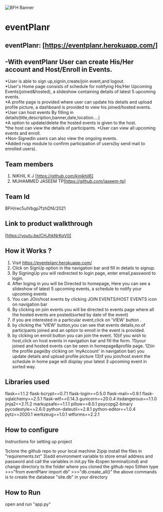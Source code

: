 ![BFH Banner](https://trello-attachments.s3.amazonaws.com/542e9c6316504d5797afbfb9/542e9c6316504d5797afbfc1/39dee8d993841943b5723510ce663233/Frame_19.png)
# eventPlanr
## eventPlanr: [https://eventplanr.herokuapp.com/]
## -With eventPlanr User can create His/Her account and Host/Enroll in Events.

*User is able to sign up,signin,create/join event,and logout.</br>
*User's Home page consists of schedule for notifying His/Her Upcoming Events(joined&hosted),
      a slideshow containing details of latest 5 upcoming events.  
*A profile page is provided where user can update his details and upload profile picture,
      a dashboard is provided to view his joined/hosted events.  
*User can host events By filling in details(title,description,banner,date,location....)    
*A option to update/delete the hosted events is given to the host.  
*the host can view the details of participants. 
*User can view all upcoming events and enroll.  
*Non-Signedin users can also view the ongoing events.  
*Added rvsp module to confirm participation of users(by send mail to enrolled users).  


## Team members
1. NIKHIL K J [https://github.com/kjnikhil6]
2. MUHAMMED JASEEM TP[https://github.com/jaseem-tp]
## Team Id
 BFH/rec5uIVbgp7fzhDf4/2021
## Link to product walkthrough
[https://youtu.be/CHJhkNrKqV0]
## How it Works ?
1) Visit  https://eventplanr.herokuapp.com/
2) Click on SignUp option in the navigation  bar and fill in details to signup.
3) By SigningUp you will redirected to login page, enter email,password to login.
4) After loging in you will be Directed to homepage,
       Here you can see a slideshow of latest 5 upcoming events,
       a schedule to notify your upcoming events
5) You can JOin/host events by clicking JOIN EVENTS/HOST EVENTS icon on navigation bar
6) By clicking on join events you will be directed to events page where all the hosted events are posted(sorted by date of the event)
7) if you are interested in a particular event,click on 'VIEW' button .
8) by clicking the 'VIEW' button,you  can see that events details,no.of participants joined
     and an option to enroll in the event is provided.
9) by clcking on enroll button you can join the event.
10)if you wish to host,click on host events in navigation bar and fill the form.
11)your joined and hosted events can be seen in homepage&profile page.
12)in the profile page(by clciking on 'myAccount' in navigation bar) you update details and upload profile picture
13)if you join/host event the schedule in home page will display your latest 3 upcoming event in sorted way.
## Libraries used
flask==1.1.2
flask-bcrypt==0.7.1
flask-login==0.5.0
flask-mail==0.9.1
flask-sqlalchemy==2.5.1
flask-wtf==0.14.3
gunicorn==20.0.4
itsdangerous==1.1.0
jinja2==2.11.2
markupsafe==1.1.1
pillow==8.0.1
psycopg2-binary
pycodestyle==2.6.0
python-dateutil==2.8.1
python-editor==1.0.4
pytz==2020.1
werkzeug==1.0.1
wtforms==2.2.1
## How to configure
Instructions for setting up project

1)clone the github repo to your local machine
2)pip install the files in "requirements.txt"
3)add environment variable to store email address and password and call the variables in init.py file
4)open terminal(cmd) and change directory to the folder where you cloned the github repo
5)then type 
    >>>"from eventPlanr import db"
    >>>"db.create_all()"
  the above commands is to create the database "site.db" in your directory


## How to Run
open and run "app.py"


